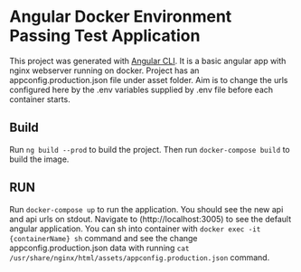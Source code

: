# Angular Docker Environment Passing Test Application

This project was generated with [Angular CLI](https://github.com/angular/angular-cli). It is a basic angular app with nginx webserver running on docker. Project has an appconfig.production.json file under asset folder. Aim is to change the urls configured here by the .env variables supplied by .env file before each container starts.

## Build

Run `ng build --prod` to build the project. Then run `docker-compose build` to build the image.

## RUN

Run `docker-compose up` to run the application. You should see the new api and api urls on stdout. Navigate to (http://localhost:3005) to see the default angular application. You can sh into container with `docker exec -it {containerName} sh` command and see the change appconfig.production.json data with running `cat /usr/share/nginx/html/assets/appconfig.production.json` command.




